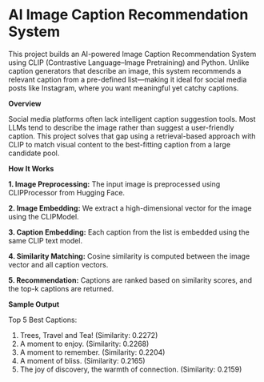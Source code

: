 # AI Image Caption Recommendation System
This project builds an AI-powered Image Caption Recommendation System using CLIP (Contrastive Language–Image Pretraining) and Python. Unlike caption generators that describe an image, this system recommends a relevant caption from a pre-defined list—making it ideal for social media posts like Instagram, where you want meaningful yet catchy captions.

**Overview**

Social media platforms often lack intelligent caption suggestion tools. Most LLMs tend to describe the image rather than suggest a user-friendly caption. This project solves that gap using a retrieval-based approach with CLIP to match visual content to the best-fitting caption from a large candidate pool.

**How It Works**

**1. Image Preprocessing:**
The input image is preprocessed using CLIPProcessor from Hugging Face.

**2. Image Embedding:**
We extract a high-dimensional vector for the image using the CLIPModel.

**3. Caption Embedding:**
Each caption from the list is embedded using the same CLIP text model.

**4. Similarity Matching:**
Cosine similarity is computed between the image vector and all caption vectors.

**5. Recommendation:**
Captions are ranked based on similarity scores, and the top-k captions are returned.

**Sample Output**

Top 5 Best Captions:
1. Trees, Travel and Tea! (Similarity: 0.2272)
2. A moment to enjoy. (Similarity: 0.2268)
3. A moment to remember. (Similarity: 0.2204)
4. A moment of bliss. (Similarity: 0.2165)
5. The joy of discovery, the warmth of connection. (Similarity: 0.2159)
